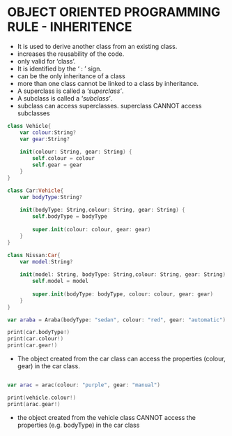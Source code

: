 


# OBJECT ORIENTED PROGRAMMING RULE - INHERITENCE

- It is used to derive another class from an existing class.
- increases the reusability of the code.
- only valid for ‘class’.
- It is identified by the ‘ : ’ sign.
- can be the only inheritance of a class
- more than one class cannot be linked to a class by inheritance.
- A superclass is called a *‘superclass’*.
- A subclass is called a *'subclass’*.
- subclass can access superclasses. superclass CANNOT access subclasses


```swift
class Vehicle{
    var colour:String?
    var gear:String?
    
    init(colour: String, gear: String) {
        self.colour = colour
        self.gear = gear
    }
}

class Car:Vehicle{
    var bodyType:String?
    
    init(bodyType: String,colour: String, gear: String) {
        self.bodyType = bodyType
        
        super.init(colour: colour, gear: gear)
    }
}

class Nissan:Car{
    var model:String?
    
    init(model: String, bodyType: String,colour: String, gear: String) {
        self.model = model
        
        super.init(bodyType: bodyType, colour: colour, gear: gear)
    }
}

var araba = Araba(bodyType: "sedan", colour: "red", gear: "automatic")

print(car.bodyType!)
print(car.colour!)
print(car.gear!)
```

- The object created from the car class can access the properties (colour, gear) in the car class.

```swift

var arac = arac(colour: "purple", gear: "manual")

print(vehicle.colour!)
print(arac.gear!)
```

- the object created from the vehicle class CANNOT access the properties (e.g. bodyType) in the car class
